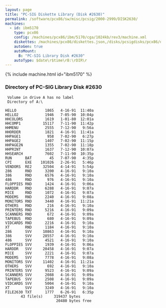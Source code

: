 ```yaml
---
layout: page
title: "PC-SIG Diskette Library (Disk #2630)"
permalink: /software/pcx86/sw/misc/pcsig/2000-2999/DISK2630/
machines:
  - id: ibm5170
    type: pcx86
    config: /machines/pcx86/ibm/5170/cga/1024kb/rev3/machine.xml
    diskettes: /machines/pcx86/diskettes.json,/disks/pcsigdisks/pcx86/diskettes.json
    autoGen: true
    autoMount:
      B: "PC-SIG Library Disk #2630"
    autoType: $date\r$time\rB:\rDIR\r
---
```


{% include machine.html id="ibm5170" %}

### Directory of PC-SIG Library Disk #2630

     Volume in drive A has no label
     Directory of A:\

    HELLO             1865   4-16-91  11:40a
    HELLO2            1946   7-05-90  10:04p
    HHCOLORS          1619   1-01-80  12:01a
    HHCOMP1          15117   7-11-90  11:42p
    HHMENU            2555   7-12-90   9:56a
    HHORDER           1821   4-16-91  11:41a
    HHPAGE1            958   7-02-90   6:27p
    HHPAGE2           1407   7-02-90  11:15p
    HHPAGE2N          1355   7-02-90  11:18p
    HHPRINT           1637   7-12-90  10:07a
    HHSEARCH          7602   7-11-90  10:35p
    RUN      BAT        45   7-07-90   4:35p
    CPI      EXE    101026   2-26-91   5:46p
    VENDORS  RE2     32504   4-14-91   5:54p
    286      RND      3200   4-16-91   9:10a
    386      RND      6576   4-16-91   9:10a
    486      RND       976   4-16-91   9:10a
    FLOPPIES RND      1424   4-16-91   9:06a
    HARDDR   RND      6288   4-16-91   9:07a
    MICE     RND      1072   4-16-91   9:07a
    MODEMS   RND      2240   4-16-91   9:08a
    MONITORS RND      3440   4-16-91  11:21a
    OTHERS   RND       216   4-16-91   9:10a
    PRINTERS RND      5216   4-16-91   9:09a
    SCANNERS RND       672   4-16-91   9:09a
    TAPEBUS  RND       680   4-16-91   9:09a
    VIDCARDS RND      2216   4-16-91   9:10a
    XT       RND      1184   4-16-91   9:10a
    286      SVV     10863   4-16-91   9:10a
    386      SVV     28557   4-16-91   9:10a
    486      SVV      4521   4-16-91   9:10a
    FLOPPIES SVV      1939   4-16-91   9:06a
    HARDDR   SVV     20458   4-16-91   9:07a
    MICE     SVV      2221   4-16-91   9:07a
    MODEMS   SVV      7778   4-16-91   9:08a
    MONITORS SVV     11402   4-16-91  11:21a
    OTHERS   SVV       692   4-16-91   9:10a
    PRINTERS SVV      9523   4-16-91   9:09a
    SCANNERS SVV      2088   4-16-91   9:09a
    TAPEBUS  SVV      2508   4-16-91   9:09a
    VIDCARDS SVV      5004   4-16-91   9:10a
    XT       SVV      3249   4-16-91   9:10a
    FILE2630 TXT      1777   6-26-91   6:35p
           43 file(s)     319437 bytes
                           20480 bytes free

